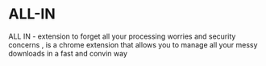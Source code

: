 # ALL-IN
ALL IN - extension to forget all your processing worries and security concerns , is a chrome extension that allows you to manage all your messy downloads in a fast and convin way

